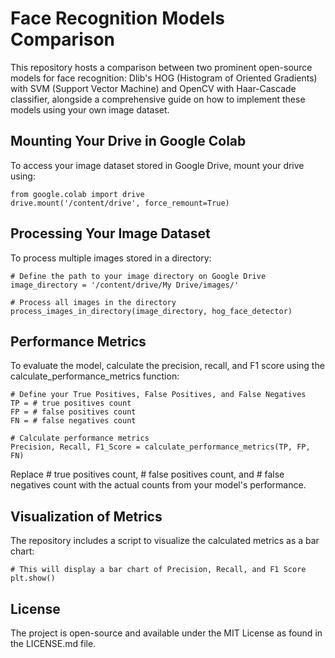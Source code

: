 # Face Recognition Models Comparison
This repository hosts a comparison between two prominent open-source models for face recognition: Dlib's HOG (Histogram of Oriented Gradients) with SVM (Support Vector Machine) and OpenCV with Haar-Cascade classifier, alongside a comprehensive guide on how to implement these models using your own image dataset.

## Mounting Your Drive in Google Colab  
To access your image dataset stored in Google Drive, mount your drive using:
```
from google.colab import drive
drive.mount('/content/drive', force_remount=True)
```

## Processing Your Image Dataset  
To process multiple images stored in a directory:  
```
# Define the path to your image directory on Google Drive
image_directory = '/content/drive/My Drive/images/'

# Process all images in the directory
process_images_in_directory(image_directory, hog_face_detector)
```

## Performance Metrics  
To evaluate the model, calculate the precision, recall, and F1 score using the calculate_performance_metrics function:  
```
# Define your True Positives, False Positives, and False Negatives
TP = # true positives count
FP = # false positives count
FN = # false negatives count

# Calculate performance metrics
Precision, Recall, F1_Score = calculate_performance_metrics(TP, FP, FN)
```
Replace # true positives count, # false positives count, and # false negatives count with the actual counts from your model's performance.

## Visualization of Metrics
The repository includes a script to visualize the calculated metrics as a bar chart:  
```
# This will display a bar chart of Precision, Recall, and F1 Score
plt.show()
```

## License  
The project is open-source and available under the MIT License as found in the LICENSE.md file.
